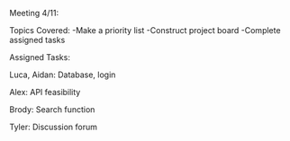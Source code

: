 Meeting 4/11:

Topics Covered:
-Make a priority list
-Construct project board
-Complete assigned tasks



Assigned Tasks:

Luca, Aidan: Database, login

Alex: API feasibility 

Brody: Search function

Tyler: Discussion forum

